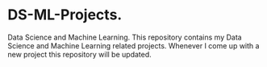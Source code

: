 # DS-ML-Projects.
Data Science and Machine Learning.
This repository contains my Data Science and Machine Learning related projects. 
Whenever I come up with a new project this repository will be updated.
